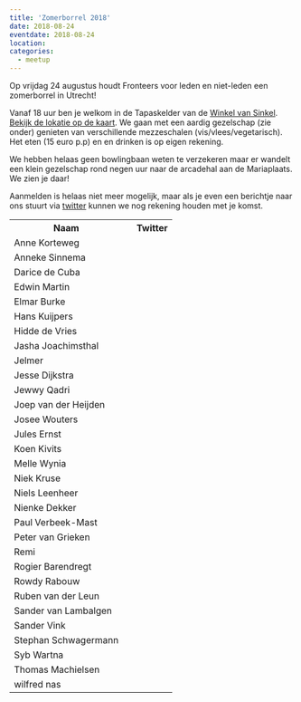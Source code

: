 ```yaml
---
title: 'Zomerborrel 2018'
date: 2018-08-24
eventdate: 2018-08-24
location:
categories:
  - meetup
---
```


Op vrijdag 24 augustus houdt Fronteers voor leden en niet-leden een zomerborrel in Utrecht!

Vanaf 18 uur ben je welkom in de Tapaskelder van de [Winkel van Sinkel](http://winkelvansinkel.nl/). [Bekijk de lokatie op de kaart](https://www.google.nl/maps/place/Tapas+Kelder/@52.091853,5.11884,15z/data=!4m2!3m1!1s0x0:0x7418445e00cd1e66?sa=X&ved=2ahUKEwiKp6CHpoPdAhXQbVAKHUXpAxwQ_BIwDnoECAoQCw). We gaan met een aardig gezelschap (zie onder) genieten van verschillende mezzeschalen (vis/vlees/vegetarisch). Het eten (15 euro p.p) en en drinken is op eigen rekening.

We hebben helaas geen bowlingbaan weten te verzekeren maar er wandelt een klein gezelschap rond negen uur naar de arcadehal aan de Mariaplaats. We zien je daar!

Aanmelden is helaas niet meer mogelijk, maar als je even een berichtje naar ons stuurt via [twitter](https://twitter.com/fronteers) kunnen we nog rekening houden met je komst.

<table>
<tr>
<th>Naam</th>
<th></th>
<th>Twitter</th>
</tr>
<tr>
<td>Anne Korteweg</td>
<td></td>
<td></td>
</tr>
<tr>
<td>Anneke Sinnema</td>
<td></td>
<td></td>
</tr>
<tr>
<td>Darice de Cuba</td>
<td></td>
<td></td>
</tr>
<tr>
<td>Edwin Martin</td>
<td></td>
<td></td>
</tr>
<tr>
<td>Elmar Burke</td>
<td></td>
<td></td>
</tr>
<tr>
<td>Hans Kuijpers </td>
<td></td>
<td></td>
</tr>
<tr>
<td>Hidde de Vries</td>
<td></td>
<td></td>
</tr>
<tr>
<td>Jasha Joachimsthal</td>
<td></td>
<td></td>
</tr>
<tr>
<td>Jelmer</td>
<td></td>
<td></td>
</tr>
<tr>
<td>Jesse Dijkstra</td>
<td></td>
<td></td>
</tr>
<tr>
<td>Jewwy Qadri</td>
<td></td>
<td></td>
</tr>
<tr>
<td>Joep van der Heijden</td>
<td></td>
<td></td>
</tr>
<tr>
<td>Josee Wouters</td>
<td></td>
<td></td>
</tr>
<tr>
<td>Jules Ernst</td>
<td></td>
<td></td>
</tr>
<tr>
<td>Koen Kivits</td>
<td></td>
<td></td>
</tr>
<tr>
<td>Melle Wynia</td>
<td></td>
<td></td>
</tr>
<tr>
<td>Niek Kruse</td>
<td></td>
<td></td>
</tr>
<tr>
<td>Niels Leenheer</td>
<td></td>
<td></td>
</tr>
<tr>
<td>Nienke Dekker</td>
<td></td>
<td></td>
</tr>
<tr>
<td>Paul Verbeek-Mast</td>
<td></td>
<td></td>
</tr>
<tr>
<td>Peter van Grieken</td>
<td></td>
<td></td>
</tr>
<tr>
<td>Remi</td>
<td></td>
<td></td>
</tr>
<tr>
<td>Rogier Barendregt</td>
<td></td>
<td></td>
</tr>
<tr>
<td>Rowdy Rabouw</td>
<td></td>
<td></td>
</tr>
<tr>
<td>Ruben van der Leun</td>
<td></td>
<td></td>
</tr>
<tr>
<td>Sander van Lambalgen</td>
<td></td>
<td></td>
</tr>
<tr>
<td>Sander Vink</td>
<td></td>
<td></td>
</tr>
<tr>
<td>Stephan Schwagermann</td>
<td></td>
<td></td>
</tr>
<tr>
<td>Syb Wartna</td>
<td></td>
<td></td>
</tr>
<tr>
<td>Thomas Machielsen</td>
<td></td>
<td></td>
</tr>
<tr>
<td>wilfred nas</td>
<td></td>
<td></td>
</tr>
</table>

